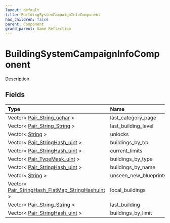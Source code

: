 ```yaml
---
layout: default
title: BuildingSystemCampaignInfoComponent
has_children: false
parent: Component
grand_parent: Game Reflection
---
```

# BuildingSystemCampaignInfoComponent
Description 

## Fields
| Type | Name |
|:-------------|:--------------|
| Vector< [Pair_String_uchar](/game-reflection/classes/pair__string_uchar.md) > | last_category_page |
| Vector< [Pair_String_String](/game-reflection/classes/pair__string__string.md) > | last_building_level |
| Vector< [String](/game-reflection/components/string.md) > | unlocks |
| Vector< [Pair_StringHash_uint](/game-reflection/classes/pair__string_hash_uint.md) > | buildings_by_bp |
| Vector< [Pair_StringHash_uint](/game-reflection/classes/pair__string_hash_uint.md) > | current_limits |
| Vector< [Pair_TypeMask_uint](/game-reflection/classes/pair__type_mask_uint.md) > | buildings_by_type |
| Vector< [Pair_StringHash_uint](/game-reflection/classes/pair__string_hash_uint.md) > | buildings_by_name |
| Vector< [String](/game-reflection/components/string.md) > | unseen_new_blueprints |
| Vector< [Pair_StringHash_FlatMap_StringHashuint](/game-reflection/classes/pair__string_hash__flat_map__string_hashuint.md) > | local_buildings |
| Vector< [Pair_String_String](/game-reflection/classes/pair__string__string.md) > | last_building |
| Vector< [Pair_StringHash_uint](/game-reflection/classes/pair__string_hash_uint.md) > | buildings_by_limit |
